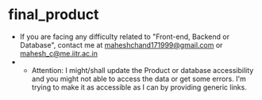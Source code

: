# final_product
* If you are facing any difficulty related to "Front-end, Backend or Database", contact me at maheshchand171999@gmail.com or mahesh_c@me.iitr.ac.in
* * Attention: I might/shall update the Product or database accessibility and you might not able to access the data or get some errors. I'm trying to make it as accessible as I can by providing generic links.
